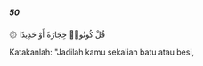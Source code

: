 ##### 50

<span class="ayah">۞ قُلْ كُونُوا۟ حِجَارَةً أَوْ حَدِيدًا</span>

<span class="ayah_translation">Katakanlah: "Jadilah kamu sekalian batu atau besi,</span>
